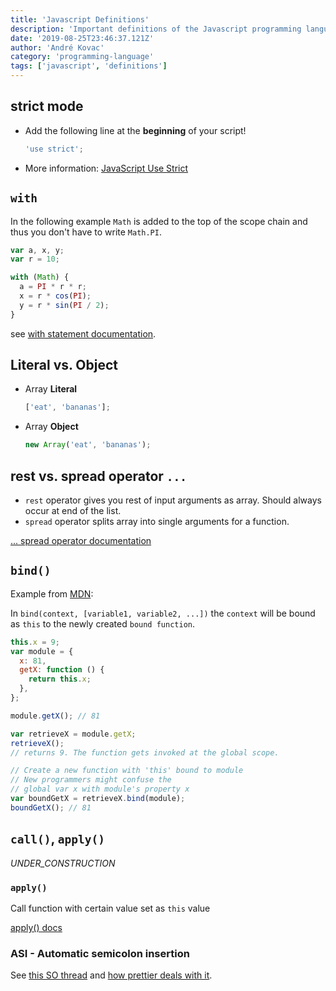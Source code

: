 ```yaml
---
title: 'Javascript Definitions'
description: 'Important definitions of the Javascript programming language'
date: '2019-08-25T23:46:37.121Z'
author: 'André Kovac'
category: 'programming-language'
tags: ['javascript', 'definitions']
---
```


## strict mode

- Add the following line at the **beginning** of your script!

  ```js
  'use strict';
  ```

- More information: [JavaScript Use Strict](http://www.w3schools.com/js/js_strict.asp)

## `with`

In the following example `Math` is added to the top of the scope chain and thus you don't have to write `Math.PI`.

```js
var a, x, y;
var r = 10;

with (Math) {
  a = PI * r * r;
  x = r * cos(PI);
  y = r * sin(PI / 2);
}
```

see [with statement documentation](https://developer.mozilla.org/en/docs/Web/JavaScript/Reference/Statements/with).

## Literal vs. Object

- Array **Literal**

  ```js
  ['eat', 'bananas'];
  ```

- Array **Object**

  ```js
  new Array('eat', 'bananas');
  ```

## rest vs. spread operator `...`

- `rest` operator gives you rest of input arguments as array. Should always occur at end of the list.
- `spread` operator splits array into single arguments for a function.

[... spread operator documentation](https://developer.mozilla.org/en-US/docs/Web/JavaScript/Reference/Operators/Spread_operator)

## `bind()`

Example from [MDN](https://developer.mozilla.org/en/docs/Web/JavaScript/Reference/Global_objects/Function/bind):

In `bind(context, [variable1, variable2, ...])` the `context` will be bound as `this` to the newly created `bound function`.

```js
this.x = 9;
var module = {
  x: 81,
  getX: function () {
    return this.x;
  },
};

module.getX(); // 81

var retrieveX = module.getX;
retrieveX();
// returns 9. The function gets invoked at the global scope.

// Create a new function with 'this' bound to module
// New programmers might confuse the
// global var x with module's property x
var boundGetX = retrieveX.bind(module);
boundGetX(); // 81
```

## `call()`, `apply()`

_UNDER_CONSTRUCTION_

### `apply()`

Call function with certain value set as `this` value

[apply() docs](https://developer.mozilla.org/en-US/docs/Web/JavaScript/Reference/Global_Objects/Function/apply)

### ASI - Automatic semicolon insertion

See [this SO thread](https://stackoverflow.com/questions/2846283/what-are-the-rules-for-javascripts-automatic-semicolon-insertion-asi) and [how prettier deals with it](https://prettier.io/docs/en/rationale.html#semicolons).